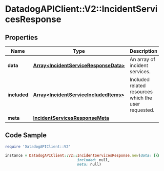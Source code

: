 # DatadogAPIClient::V2::IncidentServicesResponse

## Properties

Name | Type | Description | Notes
------------ | ------------- | ------------- | -------------
**data** | [**Array&lt;IncidentServiceResponseData&gt;**](IncidentServiceResponseData.md) | An array of incident services. | 
**included** | [**Array&lt;IncidentServiceIncludedItems&gt;**](IncidentServiceIncludedItems.md) | Included related resources which the user requested. | [optional] [readonly] 
**meta** | [**IncidentServicesResponseMeta**](IncidentServicesResponseMeta.md) |  | [optional] 

## Code Sample

```ruby
require 'DatadogAPIClient::V2'

instance = DatadogAPIClient::V2::IncidentServicesResponse.new(data: [{&quot;id&quot;:&quot;00000000-0000-0000-0000-000000000000&quot;,&quot;type&quot;:&quot;services&quot;}],
                                 included: null,
                                 meta: null)
```


